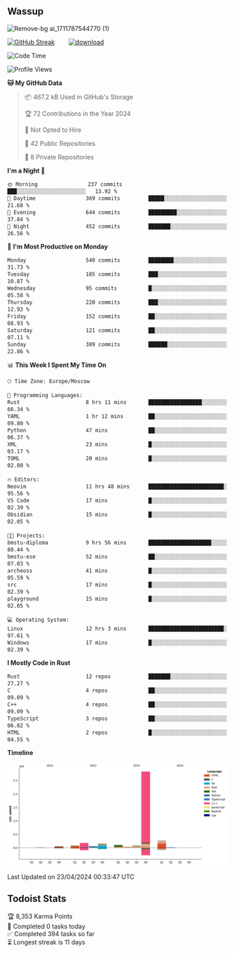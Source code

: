 ## Wassup

![Remove-bg ai_1711787544770 (1)](https://github.com/archeoss/archeoss/assets/68448737/e31def6e-524e-4c2b-930d-f672afbf4b77)

<!--
-->

[![GitHub Streak](http://github-readme-streak-stats.herokuapp.com?user=archeoss&theme=shades-of-purple&hide_border=true&date_format=j%20M%5B%20Y%5D)](https://git.io/streak-stats)&nbsp;&nbsp;&nbsp;&nbsp;&nbsp;&nbsp;&nbsp;&nbsp;[![download](https://user-images.githubusercontent.com/68448737/147796309-d8b65b1d-4dde-40d9-b03a-2b42aaa6cd43.jpeg)
](http://bmstu.ru/)

<!--START_SECTION:waka-->
![Code Time](http://img.shields.io/badge/Code%20Time-2%2C623%20hrs%2032%20mins-blue)

![Profile Views](http://img.shields.io/badge/Profile%20Views-24-blue)

**🐱 My GitHub Data** 

> 📦 467.2 kB Used in GitHub's Storage 
 > 
> 🏆 72 Contributions in the Year 2024
 > 
> 🚫 Not Opted to Hire
 > 
> 📜 42 Public Repositories 
 > 
> 🔑 8 Private Repositories 
 > 
**I'm a Night 🦉** 

```text
🌞 Morning                237 commits         ███░░░░░░░░░░░░░░░░░░░░░░   13.92 % 
🌆 Daytime                369 commits         █████░░░░░░░░░░░░░░░░░░░░   21.68 % 
🌃 Evening                644 commits         █████████░░░░░░░░░░░░░░░░   37.84 % 
🌙 Night                  452 commits         ███████░░░░░░░░░░░░░░░░░░   26.56 % 
```
📅 **I'm Most Productive on Monday** 

```text
Monday                   540 commits         ████████░░░░░░░░░░░░░░░░░   31.73 % 
Tuesday                  185 commits         ███░░░░░░░░░░░░░░░░░░░░░░   10.87 % 
Wednesday                95 commits          █░░░░░░░░░░░░░░░░░░░░░░░░   05.58 % 
Thursday                 220 commits         ███░░░░░░░░░░░░░░░░░░░░░░   12.93 % 
Friday                   152 commits         ██░░░░░░░░░░░░░░░░░░░░░░░   08.93 % 
Saturday                 121 commits         ██░░░░░░░░░░░░░░░░░░░░░░░   07.11 % 
Sunday                   389 commits         ██████░░░░░░░░░░░░░░░░░░░   22.86 % 
```


📊 **This Week I Spent My Time On** 

```text
🕑︎ Time Zone: Europe/Moscow

💬 Programming Languages: 
Rust                     8 hrs 11 mins       █████████████████░░░░░░░░   66.34 % 
YAML                     1 hr 12 mins        ██░░░░░░░░░░░░░░░░░░░░░░░   09.80 % 
Python                   47 mins             ██░░░░░░░░░░░░░░░░░░░░░░░   06.37 % 
XML                      23 mins             █░░░░░░░░░░░░░░░░░░░░░░░░   03.17 % 
TOML                     20 mins             █░░░░░░░░░░░░░░░░░░░░░░░░   02.80 % 

🔥 Editors: 
Neovim                   11 hrs 48 mins      ████████████████████████░   95.56 % 
VS Code                  17 mins             █░░░░░░░░░░░░░░░░░░░░░░░░   02.39 % 
Obsidian                 15 mins             █░░░░░░░░░░░░░░░░░░░░░░░░   02.05 % 

🐱‍💻 Projects: 
bmstu-diploma            9 hrs 56 mins       ████████████████████░░░░░   80.44 % 
bmstu-ese                52 mins             ██░░░░░░░░░░░░░░░░░░░░░░░   07.03 % 
archeoss                 41 mins             █░░░░░░░░░░░░░░░░░░░░░░░░   05.59 % 
src                      17 mins             █░░░░░░░░░░░░░░░░░░░░░░░░   02.39 % 
playground               15 mins             █░░░░░░░░░░░░░░░░░░░░░░░░   02.05 % 

💻 Operating System: 
Linux                    12 hrs 3 mins       ████████████████████████░   97.61 % 
Windows                  17 mins             █░░░░░░░░░░░░░░░░░░░░░░░░   02.39 % 
```

**I Mostly Code in Rust** 

```text
Rust                     12 repos            ███████░░░░░░░░░░░░░░░░░░   27.27 % 
C                        4 repos             ██░░░░░░░░░░░░░░░░░░░░░░░   09.09 % 
C++                      4 repos             ██░░░░░░░░░░░░░░░░░░░░░░░   09.09 % 
TypeScript               3 repos             ██░░░░░░░░░░░░░░░░░░░░░░░   06.82 % 
HTML                     2 repos             █░░░░░░░░░░░░░░░░░░░░░░░░   04.55 % 
```



**Timeline**

![Lines of Code chart](https://raw.githubusercontent.com/archeoss/archeoss/master/assets/bar_graph.png)


 Last Updated on 23/04/2024 00:33:47 UTC
<!--END_SECTION:waka-->

## Todoist Stats

<!-- TODO-IST:START -->
🏆  8,353 Karma Points           
🌸  Completed 0 tasks today           
✅  Completed 394 tasks so far           
⏳  Longest streak is 11 days
<!-- TODO-IST:END -->
